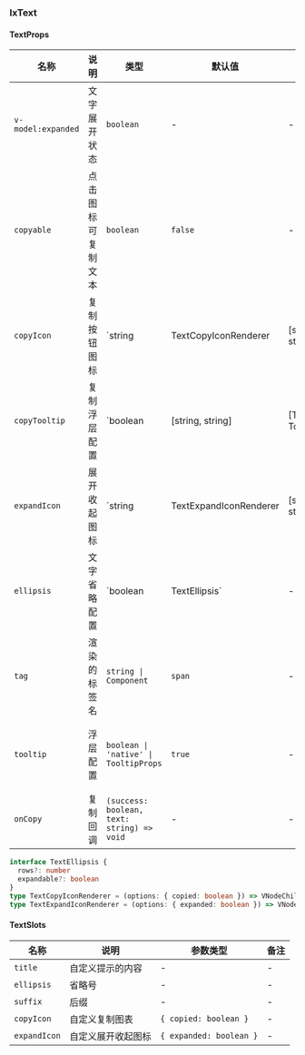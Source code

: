 ### IxText

#### TextProps

| 名称 | 说明 | 类型  | 默认值 | 全局配置 | 备注 |
| --- | --- | --- | --- | --- | --- |
| `v-model:expanded` | 文字展开状态 | `boolean` | - | - | - |
| `copyable` | 点击图标可复制文本 | `boolean` | `false` | - | 仅支持普通文本 |
| `copyIcon` | 复制按钮图标 | `string | TextCopyIconRenderer | [string, string]` | ✅ | - |
| `copyTooltip` | 复制浮层配置 | `boolean | [string, string] | [TooltipProps, TooltipProps] | TooltipProps` | - | 提供字符串数字时，分别为未复制和复制之后的文字 |
| `expandIcon` | 展开收起图标 | `string | TextExpandIconRenderer | [string, string]` | ✅ | - |
| `ellipsis` | 文字省略配置 | `boolean | TextEllipsis` | - | 可以实现多行省略，以及展开收起 |
| `tag` | 渲染的标签名 | `string \| Component` | `span` | - | - |
| `tooltip` | 浮层配置 | `boolean \| 'native' \| TooltipProps` | `true` | - | 为 `native` 时展示原生提示，此时的提示内容仅支持普通文本 |
| `onCopy` | 复制回调 | `(success: boolean, text: string) => void` | - | - |

```ts
interface TextEllipsis {
  rows?: number
  expandable?: boolean
}
type TextCopyIconRenderer = (options: { copied: boolean }) => VNodeChild | string
type TextExpandIconRenderer = (options: { expanded: boolean }) => VNodeChild | string
```

#### TextSlots

| 名称 | 说明 | 参数类型 | 备注 |
| --- | --- | --- | --- |
| `title` | 自定义提示的内容 | - | - |
| `ellipsis` | 省略号 | - | - |
| `suffix` | 后缀 | - | - |
| `copyIcon` | 自定义复制图表 | `{ copied: boolean }` | - |
| `expandIcon` | 自定义展开收起图标 | `{ expanded: boolean }` | - |
